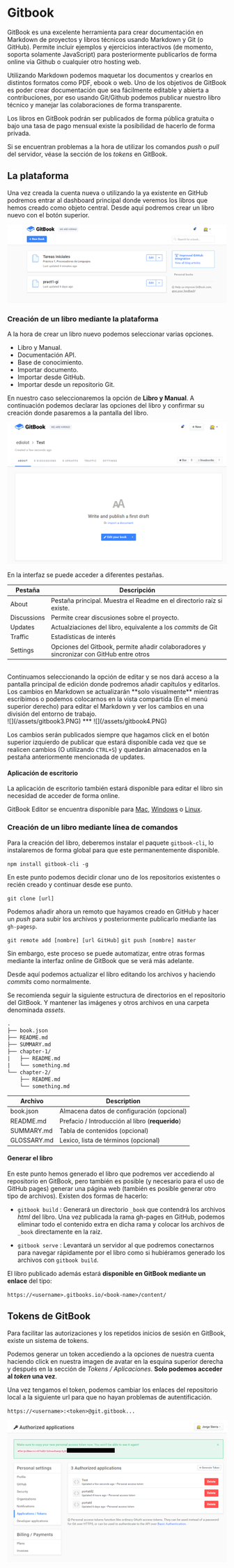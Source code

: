 # Gitbook

GitBook es una excelente herramienta para crear documentación en Markdown de proyectos y libros técnicos usando Markdown y Git (o GitHub). Permite incluir ejemplos y ejercicios interactivos (de momento, soporta solamente JavaScript) para posteriormente publicarlos de forma online via Github o cualquier otro hosting web.

Utilizando Markdown podemos maquetar los documentos y crearlos en distintos formatos como PDF, ebook o web. Uno de los objetivos de GitBook es poder crear documentación que sea fácilmente editable y abierta a contribuciones, por eso usando Git/Github podemos publicar nuestro libro técnico y manejar las colaboraciones de forma transparente.

Los libros en GitBook podrán ser publicados de forma pública gratuita o bajo una tasa de pago mensual existe la posibilidad de hacerlo de forma privada.

Si se encuentran problemas a la hora de utilizar los comandos *push* o *pull* del servidor, véase la sección de los *tokens* en GitBook.

## La plataforma

Una vez creada la cuenta nueva o utilizando la ya existente en GitHub podremos entrar al dashboard principal donde veremos los libros que hemos creado como objeto central. Desde aquí podremos crear un libro nuevo con el botón superior.

![](/assets/gitbook1.PNG)

### Creación de un libro mediante la plataforma

A la hora de crear un libro nuevo podemos seleccionar varias opciones.

- Libro y Manual.
- Documentación API.
- Base de conocimiento.
- Importar documento.
- Importar desde GitHub.
- Importar desde un repositorio Git.

En nuestro caso seleccionaremos la opción de **Libro y Manual**. A continuación podemos declarar las opciones del libro y confirmar su creación donde pasaremos a la pantalla del libro.

![](/assets/gitbook2.PNG)

En la interfaz se puede acceder a diferentes pestañas. 

| Pestaña | Descripción |
|----------|-------------|
|About|  Pestaña principal. Muestra el Readme en el directorio raíz si existe.  |
|Discussions |    Permite crear discusiones sobre el proyecto.   |
|Updates | Actualziaciones del libro, equivalente a los *commits* de Git |
|Traffic| Estadísticas de interés |
|Settings| Opciones del Gitbook, permite añadir colaboradores y sincronizar con GitHub entre otros|
<br>
Continuamos seleccionando la opción de editar y se nos dará acceso a la pantalla principal de edición donde podremos añadir capítulos y editarlos. Los cambios en Markdown se actualizarán **solo visualmente** mientras escribimos o podemos colocarnos en la vista compartida (En el menú superior derecho) para editar el Markdown y ver los cambios en una división del entorno de trabajo.
<br>
![](/assets/gitbook3.PNG)
***
![](/assets/gitbook4.PNG)

Los cambios serán publicados siempre que hagamos click en el botón superior izquierdo de publicar que estará disponible cada vez que se realicen cambios (O utilizando `CTRL+S`) y quedarán almacenados en la pestaña anteriormente mencionada de updates.

#### Aplicación de escritorio

La aplicación de escritorio también estará disponible para editar el libro sin necesidad de acceder de forma online. 

GitBook Editor se encuentra disponible para [Mac](https://www.gitbook.com/editor/osx), [Windows](https://www.gitbook.com/editor/windows) o [Linux](https://www.gitbook.com/editor/linux).

### Creación de un libro mediante línea de comandos

Para la creación del libro, deberemos instalar el paquete `gitbook-cli`, lo instalaremos de forma global para que este permanentemente disponible.

`npm install gitbook-cli -g`

En este punto podemos decidir clonar uno de los repositorios existentes o recién creado y continuar desde ese punto.

`git clone [url]`

Podemos añadir ahora un remoto que hayamos creado en GitHub y hacer un *push* para subir los archivos y posteriormente publicarlo mediante las `gh-pagesp`. 

`git remote add [nombre] [url GitHub]`
`git push [nombre] master`

Sin embargo, este proceso se puede automatizar, entre otras formas mediante la interfaz online de GitBook que se verá más adelante.

Desde aquí podemos actualizar el libro editando los archivos y haciendo *commits* como normalmente. 

Se recomienda seguir la siguiente estructura de directorios en el repositorio del GitBook. Y mantener las imágenes y otros archivos en una carpeta denominada *assets*.

```
.
├── book.json
├── README.md
├── SUMMARY.md
├── chapter-1/
|   ├── README.md
|   └── something.md
└── chapter-2/
    ├── README.md
    └── something.md
```
|Archivo|	Description|
|----|----|
|book.json|	Almacena datos de configuración (opcional)|
|README.md|	Prefacio / Introducción al libro (**requerido**)|
|SUMMARY.md|	Tabla de contenidos (opcional)|
|GLOSSARY.md|	Lexico, lista de términos (opcional)|

#### Generar el libro

En este punto hemos generado el libro que podremos ver accediendo al repositorio en GitBook, pero también es posible (y necesario para el uso de GitHub pages) generar una página web (también es posible generar otro tipo de archivos). Existen dos formas de hacerlo:

- `gitbook build` : Generará un directorio `_book` que contendrá los archivos *html* del libro. Una vez publicada la rama gh-pages en GitHub, podemos eliminar todo el contenido extra en dicha rama y colocar los archivos de `_book` directamente en la raiz.

- `gitbook serve` : Levantará un servidor al que podremos conectarnos para navegar rápidamente por el libro como si hubiéramos generado los archivos con `gitbook build`. 

El libro publicado además estará **disponible en GitBook mediante un enlace** del tipo:

`https://<username>.gitbooks.io/<book-name>/content/`

## Tokens de GitBook

Para facilitar las autorizaciones y los repetidos inicios de sesión en GitBook, existe un sistema de tokens.

Podemos generar un token accediendo a la opciones de nuestra cuenta haciendo click en nuestra imagen de avatar en la esquina superior derecha y después en la sección de *Tokens / Aplicaciones*. **Solo podemos acceder al *token* una vez**.

Una vez tengamos el token, podemos cambiar los enlaces del repositorio local a la siguiente url para que no hayan problemas de autentificación.

`https://<username>:<token>@git.gitbook...`

![](/assets/gitbook5.PNG)